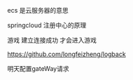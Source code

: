 ecs 是云服务器的意思

springcloud 注册中心的原理

游戏 建立连接成功 才会进入游戏

<!-- 一个好的项目地址 -->
https://github.com/longfeizheng/logback
        
        
明天配置gateWay请求